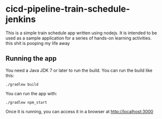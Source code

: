 # cicd-pipeline-train-schedule-jenkins

This is a simple train schedule app written using nodejs. It is intended to be used as a sample application for a series of hands-on learning activities.
this shit is pooping my life away 

## Running the app

You need a Java JDK 7 or later to run the build. You can run the build like this:

    ./gradlew build

You can run the app with:

    ./gradlew npm_start

Once it is running, you can access it in a browser at [http://localhost:3000](http://localhost:3000)
